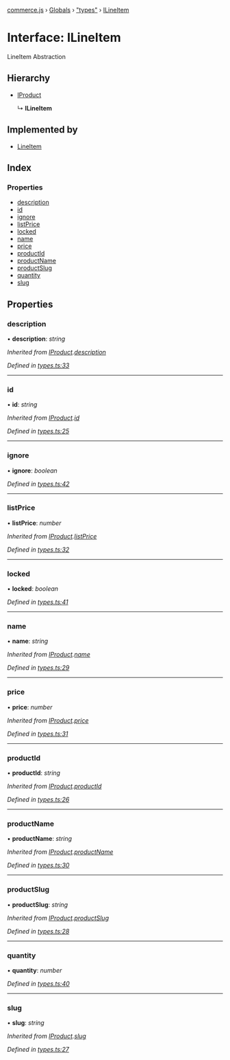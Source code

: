 [commerce.js](../README.md) › [Globals](../globals.md) › ["types"](../modules/_types_.md) › [ILineItem](_types_.ilineitem.md)

# Interface: ILineItem

LineItem Abstraction

## Hierarchy

* [IProduct](_types_.iproduct.md)

  ↳ **ILineItem**

## Implemented by

* [LineItem](../classes/_lineitem_.lineitem.md)

## Index

### Properties

* [description](_types_.ilineitem.md#description)
* [id](_types_.ilineitem.md#id)
* [ignore](_types_.ilineitem.md#ignore)
* [listPrice](_types_.ilineitem.md#listprice)
* [locked](_types_.ilineitem.md#locked)
* [name](_types_.ilineitem.md#name)
* [price](_types_.ilineitem.md#price)
* [productId](_types_.ilineitem.md#productid)
* [productName](_types_.ilineitem.md#productname)
* [productSlug](_types_.ilineitem.md#productslug)
* [quantity](_types_.ilineitem.md#quantity)
* [slug](_types_.ilineitem.md#slug)

## Properties

###  description

• **description**: *string*

*Inherited from [IProduct](_types_.iproduct.md).[description](_types_.iproduct.md#description)*

*Defined in [types.ts:33](https://github.com/shopjs/commerce.js/blob/f15f62d/src/types.ts#L33)*

___

###  id

• **id**: *string*

*Inherited from [IProduct](_types_.iproduct.md).[id](_types_.iproduct.md#id)*

*Defined in [types.ts:25](https://github.com/shopjs/commerce.js/blob/f15f62d/src/types.ts#L25)*

___

###  ignore

• **ignore**: *boolean*

*Defined in [types.ts:42](https://github.com/shopjs/commerce.js/blob/f15f62d/src/types.ts#L42)*

___

###  listPrice

• **listPrice**: *number*

*Inherited from [IProduct](_types_.iproduct.md).[listPrice](_types_.iproduct.md#listprice)*

*Defined in [types.ts:32](https://github.com/shopjs/commerce.js/blob/f15f62d/src/types.ts#L32)*

___

###  locked

• **locked**: *boolean*

*Defined in [types.ts:41](https://github.com/shopjs/commerce.js/blob/f15f62d/src/types.ts#L41)*

___

###  name

• **name**: *string*

*Inherited from [IProduct](_types_.iproduct.md).[name](_types_.iproduct.md#name)*

*Defined in [types.ts:29](https://github.com/shopjs/commerce.js/blob/f15f62d/src/types.ts#L29)*

___

###  price

• **price**: *number*

*Inherited from [IProduct](_types_.iproduct.md).[price](_types_.iproduct.md#price)*

*Defined in [types.ts:31](https://github.com/shopjs/commerce.js/blob/f15f62d/src/types.ts#L31)*

___

###  productId

• **productId**: *string*

*Inherited from [IProduct](_types_.iproduct.md).[productId](_types_.iproduct.md#productid)*

*Defined in [types.ts:26](https://github.com/shopjs/commerce.js/blob/f15f62d/src/types.ts#L26)*

___

###  productName

• **productName**: *string*

*Inherited from [IProduct](_types_.iproduct.md).[productName](_types_.iproduct.md#productname)*

*Defined in [types.ts:30](https://github.com/shopjs/commerce.js/blob/f15f62d/src/types.ts#L30)*

___

###  productSlug

• **productSlug**: *string*

*Inherited from [IProduct](_types_.iproduct.md).[productSlug](_types_.iproduct.md#productslug)*

*Defined in [types.ts:28](https://github.com/shopjs/commerce.js/blob/f15f62d/src/types.ts#L28)*

___

###  quantity

• **quantity**: *number*

*Defined in [types.ts:40](https://github.com/shopjs/commerce.js/blob/f15f62d/src/types.ts#L40)*

___

###  slug

• **slug**: *string*

*Inherited from [IProduct](_types_.iproduct.md).[slug](_types_.iproduct.md#slug)*

*Defined in [types.ts:27](https://github.com/shopjs/commerce.js/blob/f15f62d/src/types.ts#L27)*

